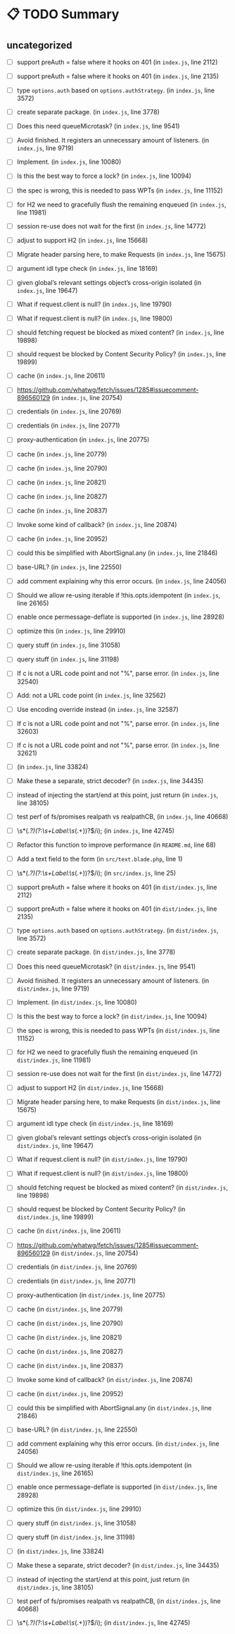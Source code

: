# 📋 TODO Summary

## uncategorized
- [ ] support preAuth = false where it hooks on 401 (in `index.js`, line 2112)
- [ ] support preAuth = false where it hooks on 401 (in `index.js`, line 2135)
- [ ] type `options.auth` based on `options.authStrategy`. (in `index.js`, line 3572)
- [ ] create separate package. (in `index.js`, line 3778)
- [ ] Does this need queueMicrotask? (in `index.js`, line 9541)
- [ ] Avoid finished. It registers an unnecessary amount of listeners. (in `index.js`, line 9719)
- [ ] Implement. (in `index.js`, line 10080)
- [ ] Is this the best way to force a lock? (in `index.js`, line 10094)
- [ ] the spec is wrong, this is needed to pass WPTs (in `index.js`, line 11152)
- [ ] for H2 we need to gracefully flush the remaining enqueued (in `index.js`, line 11981)
- [ ] session re-use does not wait for the first (in `index.js`, line 14772)
- [ ] adjust to support H2 (in `index.js`, line 15668)
- [ ] Migrate header parsing here, to make Requests (in `index.js`, line 15675)
- [ ] argument idl type check (in `index.js`, line 18169)
- [ ] given global’s relevant settings object’s cross-origin isolated (in `index.js`, line 19647)
- [ ] What if request.client is null? (in `index.js`, line 19790)
- [ ] What if request.client is null? (in `index.js`, line 19800)
- [ ] should fetching request be blocked as mixed content? (in `index.js`, line 19898)
- [ ] should request be blocked by Content Security Policy? (in `index.js`, line 19899)
- [ ] cache (in `index.js`, line 20611)
- [ ] https://github.com/whatwg/fetch/issues/1285#issuecomment-896560129 (in `index.js`, line 20754)
- [ ] credentials (in `index.js`, line 20769)
- [ ] credentials (in `index.js`, line 20771)
- [ ] proxy-authentication (in `index.js`, line 20775)
- [ ] cache (in `index.js`, line 20779)
- [ ] cache (in `index.js`, line 20790)
- [ ] cache (in `index.js`, line 20821)
- [ ] cache (in `index.js`, line 20827)
- [ ] cache (in `index.js`, line 20837)
- [ ] Invoke some kind of callback? (in `index.js`, line 20874)
- [ ] cache (in `index.js`, line 20952)
- [ ] could this be simplified with AbortSignal.any (in `index.js`, line 21846)
- [ ] base-URL? (in `index.js`, line 22550)
- [ ] add comment explaining why this error occurs. (in `index.js`, line 24056)
- [ ] Should we allow re-using iterable if !this.opts.idempotent (in `index.js`, line 26165)
- [ ] enable once permessage-deflate is supported (in `index.js`, line 28928)
- [ ] optimize this (in `index.js`, line 29910)
- [ ] query stuff (in `index.js`, line 31058)
- [ ] query stuff (in `index.js`, line 31198)
- [ ] If c is not a URL code point and not "%", parse error. (in `index.js`, line 32540)
- [ ] Add: not a URL code point (in `index.js`, line 32562)
- [ ] Use encoding override instead (in `index.js`, line 32587)
- [ ] If c is not a URL code point and not "%", parse error. (in `index.js`, line 32603)
- [ ] If c is not a URL code point and not "%", parse error. (in `index.js`, line 32621)
- [ ]  (in `index.js`, line 33824)
- [ ] Make these a separate, strict decoder? (in `index.js`, line 34435)
- [ ] instead of injecting the start/end at this point, just return (in `index.js`, line 38105)
- [ ] test perf of fs/promises realpath vs realpathCB, (in `index.js`, line 40668)
- [ ] \s*(.*?)(?:\s+Label:\s*(.+))?$/i); (in `index.js`, line 42745)
- [ ] Refactor this function to improve performance (in `README.md`, line 68)
- [ ] Add a text field to the form (in `src/text.blade.php`, line 1)
- [ ] \s*(.*?)(?:\s+Label:\s*(.+))?$/i); (in `src/index.js`, line 25)
- [ ] support preAuth = false where it hooks on 401 (in `dist/index.js`, line 2112)
- [ ] support preAuth = false where it hooks on 401 (in `dist/index.js`, line 2135)
- [ ] type `options.auth` based on `options.authStrategy`. (in `dist/index.js`, line 3572)
- [ ] create separate package. (in `dist/index.js`, line 3778)
- [ ] Does this need queueMicrotask? (in `dist/index.js`, line 9541)
- [ ] Avoid finished. It registers an unnecessary amount of listeners. (in `dist/index.js`, line 9719)
- [ ] Implement. (in `dist/index.js`, line 10080)
- [ ] Is this the best way to force a lock? (in `dist/index.js`, line 10094)
- [ ] the spec is wrong, this is needed to pass WPTs (in `dist/index.js`, line 11152)
- [ ] for H2 we need to gracefully flush the remaining enqueued (in `dist/index.js`, line 11981)
- [ ] session re-use does not wait for the first (in `dist/index.js`, line 14772)
- [ ] adjust to support H2 (in `dist/index.js`, line 15668)
- [ ] Migrate header parsing here, to make Requests (in `dist/index.js`, line 15675)
- [ ] argument idl type check (in `dist/index.js`, line 18169)
- [ ] given global’s relevant settings object’s cross-origin isolated (in `dist/index.js`, line 19647)
- [ ] What if request.client is null? (in `dist/index.js`, line 19790)
- [ ] What if request.client is null? (in `dist/index.js`, line 19800)
- [ ] should fetching request be blocked as mixed content? (in `dist/index.js`, line 19898)
- [ ] should request be blocked by Content Security Policy? (in `dist/index.js`, line 19899)
- [ ] cache (in `dist/index.js`, line 20611)
- [ ] https://github.com/whatwg/fetch/issues/1285#issuecomment-896560129 (in `dist/index.js`, line 20754)
- [ ] credentials (in `dist/index.js`, line 20769)
- [ ] credentials (in `dist/index.js`, line 20771)
- [ ] proxy-authentication (in `dist/index.js`, line 20775)
- [ ] cache (in `dist/index.js`, line 20779)
- [ ] cache (in `dist/index.js`, line 20790)
- [ ] cache (in `dist/index.js`, line 20821)
- [ ] cache (in `dist/index.js`, line 20827)
- [ ] cache (in `dist/index.js`, line 20837)
- [ ] Invoke some kind of callback? (in `dist/index.js`, line 20874)
- [ ] cache (in `dist/index.js`, line 20952)
- [ ] could this be simplified with AbortSignal.any (in `dist/index.js`, line 21846)
- [ ] base-URL? (in `dist/index.js`, line 22550)
- [ ] add comment explaining why this error occurs. (in `dist/index.js`, line 24056)
- [ ] Should we allow re-using iterable if !this.opts.idempotent (in `dist/index.js`, line 26165)
- [ ] enable once permessage-deflate is supported (in `dist/index.js`, line 28928)
- [ ] optimize this (in `dist/index.js`, line 29910)
- [ ] query stuff (in `dist/index.js`, line 31058)
- [ ] query stuff (in `dist/index.js`, line 31198)
- [ ]  (in `dist/index.js`, line 33824)
- [ ] Make these a separate, strict decoder? (in `dist/index.js`, line 34435)
- [ ] instead of injecting the start/end at this point, just return (in `dist/index.js`, line 38105)
- [ ] test perf of fs/promises realpath vs realpathCB, (in `dist/index.js`, line 40668)
- [ ] \s*(.*?)(?:\s+Label:\s*(.+))?$/i); (in `dist/index.js`, line 42745)

